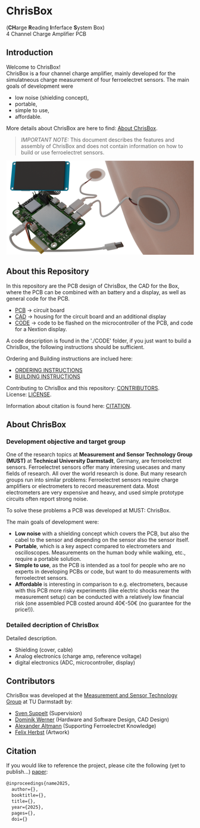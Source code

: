 # ChrisBox
(**CH**arge **R**eading **I**nferface **S**ystem Box)\
4 Channel Charge Amplifier PCB

## Introduction

Welcome to ChrisBox!\
ChrisBox is a four channel charge amplifier, mainly developed for the simulatneous charge measurement of four ferroelectret sensors.
The main goals of development were 
- low noise (shielding concept),
- portable,
- simple to use,
- affordable.

More details about ChrisBox are here to find: [About ChrisBox](#about-chrisbox).

> *IMPORTANT NOTE:* This document describes the features and assembly of ChrisBox and does not contain information on how to build or use ferroelectret sensors.

![Rendering of ChrisBox with display, battery and connected ferroelectret sensors.](/data/ChrisBox_rendering.png)

## About this Repository

In this repository are the PCB design of ChrisBox, the CAD for the Box, where the PCB can be combined with an battery and a display, as well as general code for the PCB.
- [PCB](/PCB) -> circuit board
- [CAD](/CAD) -> housing for the circuit board and an additional display
- [CODE](/CODE) -> code to be flashed on the microcontroller of the PCB, and code for a Nextion display.

A code description is found in the './CODE' folder, if you just want to build a ChrisBox, the following instructions should be sufficient.

Ordering and Building instructions are inclued here:
- [ORDERING INSTRUCTIONS](/ORDERING_INSTRUCTIONS.md)
- [BUILDING INSTRUCTIONS](/BUILDING_INSTRUCTIONS.md)

Contributing to ChrisBox and this repository: [CONTRIBUTORS](#contributors).\
License: [LICENSE](/LICENSE).

Information about citation is found here: [CITATION](#citation).

## About ChrisBox

### Development objective and target group

One of the research topics at **Measurement and Sensor Technology Group (MUST)** at **Technical University Darmstadt**, Germany, are ferroelectret sensors. Ferroelectret sensors offer many interesing usecases and many fields of research. All over the world research is done. But many research groups run into similar problems: Ferroelectret sensors require charge amplifiers or electrometers to record measurement data. Most electrometers are very expensive and heavy, and used simple prototype circuits often report strong noise.

To solve these problems a PCB was developed at MUST: ChrisBox.

The main goals of development were:
- **Low noise** with a shielding concept which covers the PCB, but also the cabel to the sensor and depending on the sensor also the sensor itself.
- **Portable**, which is a key aspect compared to electrometers and oscilloscopes. Measurements on the human body while walking, etc., require a portable solution.
- **Simple to use**, as the PCB is intended as a tool for people who are no experts in developing PCBs or code, but want to do measurements with ferroelectret sensors.
- **Affordable** is interesting in comparison to e.g. electrometers, because with this PCB more risky experiments (like electric shocks near the measurement setup) can be conducted with a relatively low financial risk (one assembled PCB costed around 40€-50€ (no guarantee for the price!)).

### Detailed decription of ChrisBox

Detailed description.
- Shielding (cover, cable)
- Analog electronics (charge amp, reference voltage)
- digital electronics (ADC, microcontroller, display)

## Contributors

ChrisBox was developed at the [Measurement and Sensor Technology Group](https://www.etit.tu-darmstadt.de/must/home_must/index.de.jsp) at TU Darmstadt by:
- [Sven Suppelt]() (Supervision)
- [Dominik Werner]() (Hardware and Software Design, CAD Design)
- [Alexander Altmann]() (Supporting Ferroelectret Knowledge)
- [Felix Herbst]() (Artwork)

## Citation

If you would like to reference the project, please cite the following (yet to publish...) [paper](https://www.etit.tu-darmstadt.de/must/home_must/index.de.jsp):

```
@inproceedings{name2025,
  author={},
  booktitle={}, 
  title={}, 
  year={2025},
  pages={},
  doi={}
```
